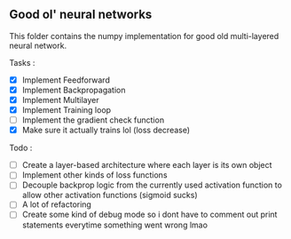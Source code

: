 ## Good ol' neural networks

This folder contains the numpy implementation for good old multi-layered neural network.

Tasks :
- [x] Implement Feedforward
- [x] Implement Backpropagation
- [x] Implement Multilayer
- [x] Implement Training loop
- [ ] Implement the gradient check function
- [x] Make sure it actually trains lol (loss decrease)

Todo :
- [ ] Create a layer-based architecture where each layer is its own object
- [ ] Implement other kinds of loss functions
- [ ] Decouple backprop logic from the currently used activation function to allow other activation functions (sigmoid sucks)
- [ ] A lot of refactoring
- [ ] Create some kind of debug mode so i dont have to comment out print statements everytime something went wrong lmao
